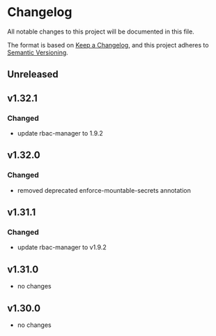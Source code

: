 # Changelog

All notable changes to this project will be documented in this file.

The format is based on [Keep a Changelog](https://keepachangelog.com/en/1.0.0/),
and this project adheres to [Semantic Versioning](https://semver.org/spec/v2.0.0.html).

## Unreleased

## v1.32.1

### Changed

- update rbac-manager to 1.9.2

## v1.32.0

### Changed

- removed deprecated enforce-mountable-secrets annotation

## v1.31.1

### Changed

- update rbac-manager to v1.9.2

## v1.31.0

- no changes

## v1.30.0

- no changes
